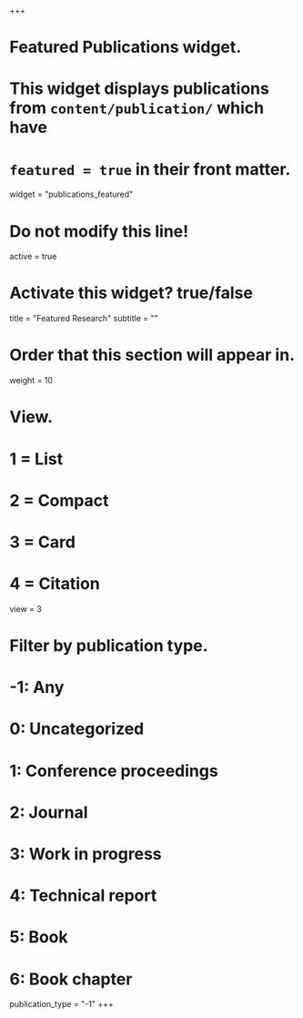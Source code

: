 +++
# Featured Publications widget.

# This widget displays publications from `content/publication/` which have
# `featured = true` in their front matter.
widget = "publications_featured"  
# Do not modify this line!
active = true  
# Activate this widget? true/false

title = "Featured Research"
subtitle = ""


# Order that this section will appear in.
weight = 10


# View.
#   1 = List
#   2 = Compact
#   3 = Card
#   4 = Citation
view = 3


# Filter by publication type.
# -1: Any
#  0: Uncategorized
#  1: Conference proceedings
#  2: Journal
#  3: Work in progress
#  4: Technical report
#  5: Book
#  6: Book chapter
publication_type = "-1"
+++

